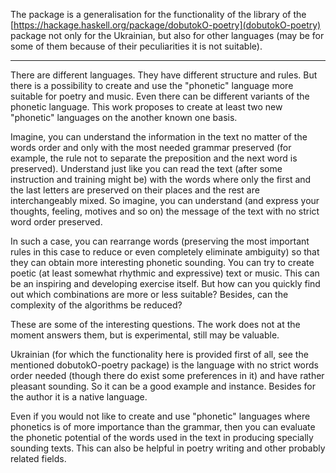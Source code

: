 The package is a generalisation for the functionality of the library of 
the [https://hackage.haskell.org/package/dobutokO-poetry](dobutokO-poetry) 
package not only for the Ukrainian, but also for other languages (may be 
for some of them because of their peculiarities it is not suitable).

-----------------------------------------------------------

There are different languages. They have different structure and rules. 
But there is a possibility to create and use the "phonetic" language more suitable 
for poetry and music. Even there can be different variants of the phonetic 
language. This work proposes to create at least two 
new "phonetic" languages on the another known one basis.

Imagine, you can understand the information in the text no matter of 
the words order and only with the most needed grammar 
preserved (for example, the rule not to separate the preposition and 
the next word is preserved). Understand just like you can 
read the text (after some instruction and training might be) 
with the words where only the first and the last letters 
are preserved on their places and the rest are interchangeably mixed. 
So imagine, you can understand (and express your thoughts, 
feeling, motives and so on) the message of the text with no strict 
word order preserved.

In such a case, you can rearrange words (preserving the most important 
rules in this case to reduce or even completely 
eliminate ambiguity) so that they can obtain more interesting phonetic 
sounding. You can try to create poetic (at least somewhat 
rhythmic and expressive) text or music. This can be an inspiring and 
developing exercise itself. But how can you quickly find out 
which combinations are more or less suitable? Besides, can the complexity 
of the algorithms be reduced?

These are some of the interesting questions. The work does not at 
the moment answers them, but is experimental, still may be valuable.

Ukrainian (for which the functionality here is provided first of all, see
the mentioned dobutokO-poetry package) is the language with no strict 
words order needed (though there do exist some preferences in it) and 
have rather pleasant sounding. So it can be a good example and instance. 
Besides for the author it is a native language.

Even if you would not like to create and use "phonetic" languages 
where phonetics is of more importance than the grammar, then you 
can evaluate the phonetic potential of the words used in the text 
in producing specially sounding texts. This can also be helpful 
in poetry writing and other probably related fields.
